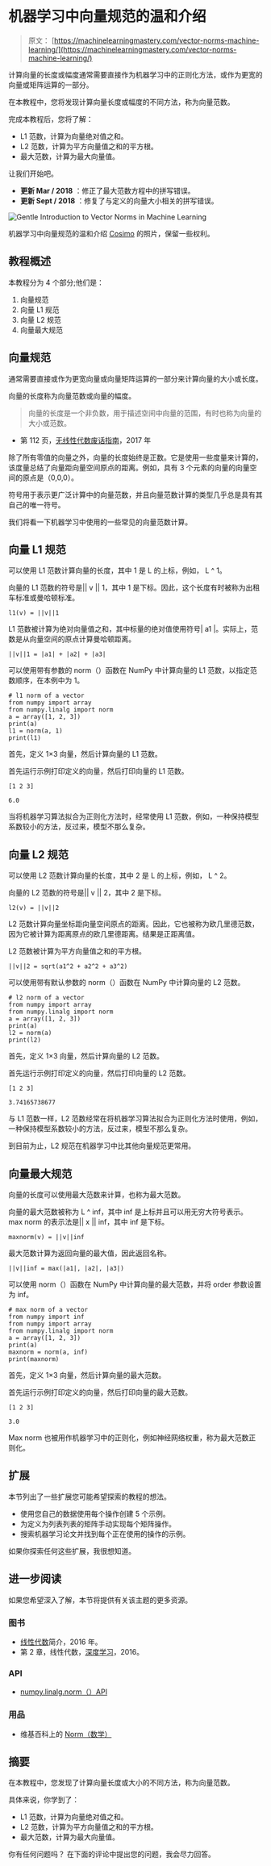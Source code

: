 # 机器学习中向量规范的温和介绍

> 原文： [https://machinelearningmastery.com/vector-norms-machine-learning/](https://machinelearningmastery.com/vector-norms-machine-learning/)

计算向量的长度或幅度通常需要直接作为机器学习中的正则化方法，或作为更宽的向量或矩阵运算的一部分。

在本教程中，您将发现计算向量长度或幅度的不同方法，称为向量范数。

完成本教程后，您将了解：

*   L1 范数，计算为向量绝对值之和。
*   L2 范数，计算为平方向量值之和的平方根。
*   最大范数，计算为最大向量值。

让我们开始吧。

*   **更新 Mar / 2018** ：修正了最大范数方程中的拼写错误。
*   **更新 Sept / 2018** ：修复了与定义的向量大小相关的拼写错误。

![Gentle Introduction to Vector Norms in Machine Learning](img/e4a4a58243578310240b1d079ff99795.jpg)

机器学习中向量规范的温和介绍
[Cosimo](https://www.flickr.com/photos/22932473@N04/4902494396/) 的照片，保留一些权利。

## 教程概述

本教程分为 4 个部分;他们是：

1.  向量规范
2.  向量 L1 规范
3.  向量 L2 规范
4.  向量最大规范

## 向量规范

通常需要直接或作为更宽向量或向量矩阵运算的一部分来计算向量的大小或长度。

向量的长度称为向量范数或向量的幅度。

> 向量的长度是一个非负数，用于描述空间中向量的范围，有时也称为向量的大小或范数。

- 第 112 页，[无线性代数废话指南](http://amzn.to/2k76D4C)，2017 年

除了所有零值的向量之外，向量的长度始终是正数。它是使用一些度量来计算的，该度量总结了向量距向量空间原点的距离。例如，具有 3 个元素的向量的向量空间的原点是（0,0,0）。

符号用于表示更广泛计算中的向量范数，并且向量范数计算的类型几乎总是具有其自己的唯一符号。

我们将看一下机器学习中使用的一些常见的向量范数计算。

## 向量 L1 规范

可以使用 L1 范数计算向量的长度，其中 1 是 L 的上标，例如， L ^ 1。

向量的 L1 范数的符号是​​|| v || 1，其中 1 是下标。因此，这个长度有时被称为出租车标准或曼哈顿标准。

```
l1(v) = ||v||1
```

L1 范数被计算为绝对向量值之和，其中标量的绝对值使用符号| a1 |。实际上，范数是从向量空间的原点计算曼哈顿距离。

```
||v||1 = |a1| + |a2| + |a3|
```

可以使用带有参数的 norm（）函数在 NumPy 中计算向量的 L1 范数，以指定范数顺序，在本例中为 1。

```
# l1 norm of a vector
from numpy import array
from numpy.linalg import norm
a = array([1, 2, 3])
print(a)
l1 = norm(a, 1)
print(l1)
```

首先，定义 1×3 向量，然后计算向量的 L1 范数。

首先运行示例打印定义的向量，然后打印向量的 L1 范数。

```
[1 2 3]

6.0
```

当将机器学习算法拟合为正则化方法时，经常使用 L1 范数，例如，一种保持模型系数较小的方法，反过来，模型不那么复杂。

## 向量 L2 规范

可以使用 L2 范数计算向量的长度，其中 2 是 L 的上标，例如， L ^ 2。

向量的 L2 范数的符号是​​|| v || 2，其中 2 是下标。

```
l2(v) = ||v||2
```

L2 范数计算向量坐标距向量空间原点的距离。因此，它也被称为欧几里德范数，因为它被计算为距离原点的欧几里德距离。结果是正距离值。

L2 范数被计算为平方向量值之和的平方根。

```
||v||2 = sqrt(a1^2 + a2^2 + a3^2)
```

可以使用带有默认参数的 norm（）函数在 NumPy 中计算向量的 L2 范数。

```
# l2 norm of a vector
from numpy import array
from numpy.linalg import norm
a = array([1, 2, 3])
print(a)
l2 = norm(a)
print(l2)
```

首先，定义 1×3 向量，然后计算向量的 L2 范数。

首先运行示例打印定义的向量，然后打印向量的 L2 范数。

```
[1 2 3]

3.74165738677
```

与 L1 范数一样，L2 范数经常在将机器学习算法拟合为正则化方法时使用，例如，一种保持模型系数较小的方法，反过来，模型不那么复杂。

到目前为止，L2 规范在机器学习中比其他向量规范更常用。

## 向量最大规范

向量的长度可以使用最大范数来计算，也称为最大范数。

向量的最大范数被称为 L ^ inf，其中 inf 是上标并且可以用无穷大符号表示。 max norm 的表示法是|| x || inf，其中 inf 是下标。

```
maxnorm(v) = ||v||inf
```

最大范数计算为返回向量的最大值，因此返回名称。

```
||v||inf = max(|a1|, |a2|, |a3|)
```

可以使用 norm（）函数在 NumPy 中计算向量的最大范数，并将 order 参数设置为 inf。

```
# max norm of a vector
from numpy import inf
from numpy import array
from numpy.linalg import norm
a = array([1, 2, 3])
print(a)
maxnorm = norm(a, inf)
print(maxnorm)
```

首先，定义 1×3 向量，然后计算向量的最大范数。

首先运行示例打印定义的向量，然后打印向量的最大范数。

```
[1 2 3]

3.0
```

Max norm 也被用作机器学习中的正则化，例如神经网络权重，称为最大范数正则化。

## 扩展

本节列出了一些扩展您可能希望探索的教程的想法。

*   使用您自己的数据使用每个操作创建 5 个示例。
*   为定义为列表列表的矩阵手动实现每个矩阵操作。
*   搜索机器学习论文并找到每个正在使用的操作的示例。

如果你探索任何这些扩展，我很想知道。

## 进一步阅读

如果您希望深入了解，本节将提供有关该主题的更多资源。

### 图书

*   [线性代数](http://amzn.to/2j2J0g4)简介，2016 年。
*   第 2 章，线性代数，[深度学习](http://amzn.to/2j4oKuP)，2016。

### API

*   [numpy.linalg.norm（）API](https://docs.scipy.org/doc/numpy-1.13.0/reference/generated/numpy.linalg.norm.html)

### 用品

*   维基百科上的 [Norm（数学）](https://en.wikipedia.org/wiki/Norm_(mathematics))

## 摘要

在本教程中，您发现了计算向量长度或大小的不同方法，称为向量范数。

具体来说，你学到了：

*   L1 范数，计算为向量绝对值之和。
*   L2 范数，计算为平方向量值之和的平方根。
*   最大范数，计算为最大向量值。

你有任何问题吗？
在下面的评论中提出您的问题，我会尽力回答。